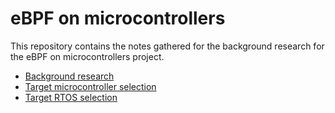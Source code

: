 # eBPF on microcontrollers

This repository contains the notes gathered for the background research
for the eBPF on microcontrollers project.

- [Background research](./background-research.md)
- [Target microcontroller selection](./microcontrollers.md)
- [Target RTOS selection](./rtos.md)
